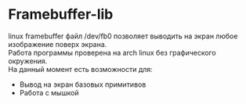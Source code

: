 # Framebuffer-lib

linux framebuffer файл /dev/fb0 позволяет выводить на экран любое изображение поверх экрана. \
Работа программы проверена на arch linux без графического окружения. \
На данный момент есть возможности для:
* Вывод на экран базовых примитивов
* Работа с мышкой